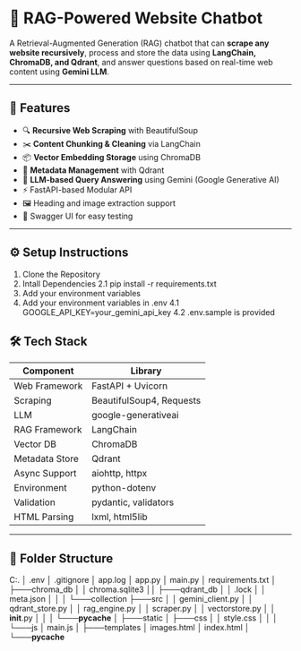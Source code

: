 # 🤖 RAG-Powered Website Chatbot

A Retrieval-Augmented Generation (RAG) chatbot that can **scrape any website recursively**, process and store the data using **LangChain, ChromaDB, and Qdrant**, and answer questions based on real-time web content using **Gemini LLM**.

---

## 🚀 Features

- 🔍 **Recursive Web Scraping** with BeautifulSoup
- ✂️ **Content Chunking & Cleaning** via LangChain
- 📦 **Vector Embedding Storage** using ChromaDB
- 🧠 **Metadata Management** with Qdrant
- 🤖 **LLM-based Query Answering** using Gemini (Google Generative AI)
- ⚡ FastAPI-based Modular API
- 🖼️ Heading and image extraction support
- 🔧 Swagger UI for easy testing

---

## ⚙️ Setup Instructions
1. Clone the Repository
2. Intall Dependencies
   2.1 pip install -r requirements.txt
3. Add your environment variables
4. Add your environment variables in .env
   4.1 GOOGLE_API_KEY=your_gemini_api_key
   4.2 .env.sample is provided

## 🛠️ Tech Stack

| Component       | Library                |
|----------------|------------------------|
| Web Framework   | FastAPI + Uvicorn      |
| Scraping        | BeautifulSoup4, Requests |
| LLM             | google-generativeai    |
| RAG Framework   | LangChain              |
| Vector DB       | ChromaDB               |
| Metadata Store  | Qdrant                 |
| Async Support   | aiohttp, httpx         |
| Environment     | python-dotenv          |
| Validation      | pydantic, validators   |
| HTML Parsing    | lxml, html5lib         |


---

## 📁 Folder Structure

C:.
│   .env
│   .gitignore
│   app.log
│   app.py
│   main.py
│   requirements.txt
│
├───chroma_db
│   │   chroma.sqlite3
││
├───qdrant_db
│   │   .lock
│   │   meta.json
│   │
│   └───collection
├───src
│   │   gemini_client.py
│   │   qdrant_store.py
│   │   rag_engine.py
│   │   scraper.py
│   │   vectorstore.py
│   │   __init__.py
│   │
│   └───__pycache__
│
├───static
│   ├───css
│   │       style.css
│   │
│   └───js
│           main.js
│
├───templates
│       images.html
│       index.html
│
└───__pycache__

